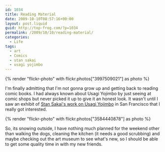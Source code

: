 ```yaml
---
id: 1034
title: Reading Material
date: 2009-10-10T08:57:16+00:00
layout: post.liquid
guid: http://top-frog.com/?p=1034
permalink: /2009/10/10/reading-material/
categories:
  - Life
tags:
  - art
  - Comics
  - stan sakai
  - usagi yojimbo
---
```

{% render "flickr-photo" with flickr.photos["3997509021"] as photo %}

I'm finally admitting that I'm not gonna grow up and getting back to reading comic books. I had always known about Usagi Yojimbo by just seeing at comic shops but never picked it up to give it an honest look. It wasn't until I saw an exhibit of [Stan Sakai's work on Usagi Yojimbo](http://www.flickr.com/photos/tehgipster/3584440878/in/set-72157619227022757/ "Usagi Yojimbo exhibit at the San Francisco Cartoon Art Museum") in San Francisco that I really got interested. 

{% render "flickr-photo" with flickr.photos["3584440878"] as photo %}

So, its snowing outside, I have nothing much planned for the weekend other than walking the dogs, cleaning the kitchen (it needs a good scrubbing) and maybe checking out the art museum to see what's new, so I should be able to get some quality time in with my new friends.
